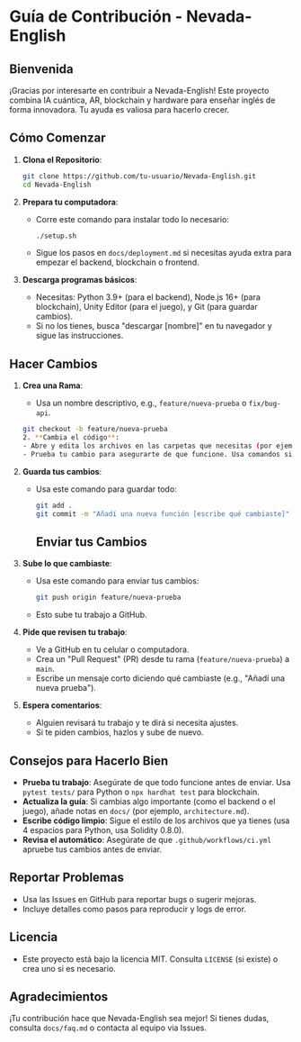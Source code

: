 # Guía de Contribución - Nevada-English

## Bienvenida
¡Gracias por interesarte en contribuir a Nevada-English! Este proyecto combina IA cuántica, AR, blockchain y hardware para enseñar inglés de forma innovadora. Tu ayuda es valiosa para hacerlo crecer.
## Cómo Comenzar
1. **Clona el Repositorio**:
   ```bash
   git clone https://github.com/tu-usuario/Nevada-English.git
   cd Nevada-English
2. **Prepara tu computadora**:
   - Corre este comando para instalar todo lo necesario:
     ```bash
     ./setup.sh
     ```
   - Sigue los pasos en `docs/deployment.md` si necesitas ayuda extra para empezar el backend, blockchain o frontend.

3. **Descarga programas básicos**:
   - Necesitas: Python 3.9+ (para el backend), Node.js 16+ (para blockchain), Unity Editor (para el juego), y Git (para guardar cambios).
   - Si no los tienes, busca "descargar [nombre]" en tu navegador y sigue las instrucciones.
## Hacer Cambios
1. **Crea una Rama**:
   - Usa un nombre descriptivo, e.g., `feature/nueva-prueba` o `fix/bug-api`.
   ```bash
   git checkout -b feature/nueva-prueba
   2. **Cambia el código**:
   - Abre y edita los archivos en las carpetas que necesitas (por ejemplo, `backend/` para Python, `blockchain/` para contratos, `frontend/` para el juego, `hardware/` para sensores, o `tests/` para pruebas).
   - Prueba tu cambio para asegurarte de que funcione. Usa comandos simples como `pytest tests/` para probar Python, o `npx hardhat test` para blockchain.

3. **Guarda tus cambios**:
   - Usa este comando para guardar todo:
     ```bash
     git add .
     git commit -m "Añadí una nueva función [escribe qué cambiaste]"
     ```
     ## Enviar tus Cambios
1. **Sube lo que cambiaste**:
   - Usa este comando para enviar tus cambios:
     ```bash
     git push origin feature/nueva-prueba
     ```
   - Esto sube tu trabajo a GitHub.

2. **Pide que revisen tu trabajo**:
   - Ve a GitHub en tu celular o computadora.
   - Crea un "Pull Request" (PR) desde tu rama (`feature/nueva-prueba`) a `main`.
   - Escribe un mensaje corto diciendo qué cambiaste (e.g., "Añadí una nueva prueba").

3. **Espera comentarios**:
   - Alguien revisará tu trabajo y te dirá si necesita ajustes.
   - Si te piden cambios, hazlos y sube de nuevo.
## Consejos para Hacerlo Bien
- **Prueba tu trabajo**: Asegúrate de que todo funcione antes de enviar. Usa `pytest tests/` para Python o `npx hardhat test` para blockchain.
- **Actualiza la guía**: Si cambias algo importante (como el backend o el juego), añade notas en `docs/` (por ejemplo, `architecture.md`).
- **Escribe código limpio**: Sigue el estilo de los archivos que ya tienes (usa 4 espacios para Python, usa Solidity 0.8.0).
- **Revisa el automático**: Asegúrate de que `.github/workflows/ci.yml` apruebe tus cambios antes de enviar.
## Reportar Problemas
- Usa las Issues en GitHub para reportar bugs o sugerir mejoras.
- Incluye detalles como pasos para reproducir y logs de error.

## Licencia
- Este proyecto está bajo la licencia MIT. Consulta `LICENSE` (si existe) o crea uno si es necesario.

## Agradecimientos
¡Tu contribución hace que Nevada-English sea mejor! Si tienes dudas, consulta `docs/faq.md` o contacta al equipo via Issues.
